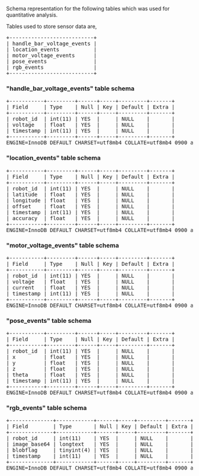 Schema representation for the following tables which was used for quantitative analysis.

Tables used to store sensor data are,
<pre>
+---------------------------+  
| handle_bar_voltage_events |  
| location_events           |  
| motor_voltage_events      |  
| pose_events               |  
| rgb_events                |  
+---------------------------+  
</pre>

### "handle_bar_voltage_events" table schema

<pre>
+-----------+---------+------+-----+---------+-------+
| Field     | Type    | Null | Key | Default | Extra |
+-----------+---------+------+-----+---------+-------+
| robot_id  | int(11) | YES  |     | NULL    |       |
| voltage   | float   | YES  |     | NULL    |       |
| timestamp | int(11) | YES  |     | NULL    |       |
+-----------+---------+------+-----+---------+-------+ 
ENGINE=InnoDB DEFAULT CHARSET=utf8mb4 COLLATE=utf8mb4_0900_ai_ci
</pre>


### "location_events" table schema

<pre>
+-----------+---------+------+-----+---------+-------+
| Field     | Type    | Null | Key | Default | Extra |
+-----------+---------+------+-----+---------+-------+
| robot_id  | int(11) | YES  |     | NULL    |       |
| latitude  | float   | YES  |     | NULL    |       |
| longitude | float   | YES  |     | NULL    |       |
| offset    | float   | YES  |     | NULL    |       |
| timestamp | int(11) | YES  |     | NULL    |       |
| accuracy  | float   | YES  |     | NULL    |       |
+-----------+---------+------+-----+---------+-------+
ENGINE=InnoDB DEFAULT CHARSET=utf8mb4 COLLATE=utf8mb4_0900_ai_ci
</pre>


### "motor_voltage_events" table schema

<pre>
+-----------+---------+------+-----+---------+-------+
| Field     | Type    | Null | Key | Default | Extra |
+-----------+---------+------+-----+---------+-------+
| robot_id  | int(11) | YES  |     | NULL    |       |
| voltage   | float   | YES  |     | NULL    |       |
| current   | float   | YES  |     | NULL    |       |
| timestamp | int(11) | YES  |     | NULL    |       |
+-----------+---------+------+-----+---------+-------+
ENGINE=InnoDB DEFAULT CHARSET=utf8mb4 COLLATE=utf8mb4_0900_ai_ci
</pre>


### "pose_events" table schema

<pre>
+-----------+---------+------+-----+---------+-------+
| Field     | Type    | Null | Key | Default | Extra |
+-----------+---------+------+-----+---------+-------+
| robot_id  | int(11) | YES  |     | NULL    |       |
| x         | float   | YES  |     | NULL    |       |
| y         | float   | YES  |     | NULL    |       |
| z         | float   | YES  |     | NULL    |       |
| theta     | float   | YES  |     | NULL    |       |
| timestamp | int(11) | YES  |     | NULL    |       |
+-----------+---------+------+-----+---------+-------+
ENGINE=InnoDB DEFAULT CHARSET=utf8mb4 COLLATE=utf8mb4_0900_ai_ci
</pre>


### "rgb_events" table schema

<pre>
+--------------+------------+------+-----+---------+-------+
| Field        | Type       | Null | Key | Default | Extra |
+--------------+------------+------+-----+---------+-------+
| robot_id     | int(11)    | YES  |     | NULL    |       |
| image_base64 | longtext   | YES  |     | NULL    |       |
| blobflag     | tinyint(4) | YES  |     | NULL    |       |
| timestamp    | int(11)    | YES  |     | NULL    |       |
+--------------+------------+------+-----+---------+-------+
ENGINE=InnoDB DEFAULT CHARSET=utf8mb4 COLLATE=utf8mb4_0900_ai_ci
</pre>
